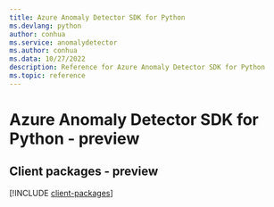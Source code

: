 ```yaml
---
title: Azure Anomaly Detector SDK for Python
ms.devlang: python
author: conhua
ms.service: anomalydetector
ms.author: conhua
ms.data: 10/27/2022
description: Reference for Azure Anomaly Detector SDK for Python
ms.topic: reference
---
```

# Azure Anomaly Detector SDK for Python - preview

## Client packages - preview
[!INCLUDE [client-packages](anomaly-detector-client-index.md)]